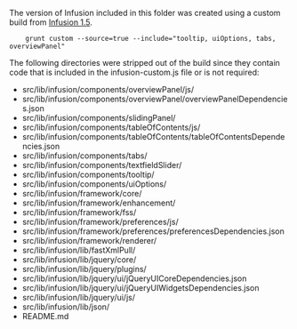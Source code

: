 The version of Infusion included in this folder was created using a custom build from [Infusion 1.5](https://github.com/fluid-project/infusion/tree/infusion-1.5).

```
    grunt custom --source=true --include="tooltip, uiOptions, tabs, overviewPanel"
```

The following directories were stripped out of the build since they contain code that is included in the infusion-custom.js file or is not required:

* src/lib/infusion/components/overviewPanel/js/
* src/lib/infusion/components/overviewPanel/overviewPanelDependencies.json
* src/lib/infusion/components/slidingPanel/
* src/lib/infusion/components/tableOfContents/js/
* src/lib/infusion/components/tableOfContents/tableOfContentsDependencies.json
* src/lib/infusion/components/tabs/
* src/lib/infusion/components/textfieldSlider/
* src/lib/infusion/components/tooltip/
* src/lib/infusion/components/uiOptions/
* src/lib/infusion/framework/core/
* src/lib/infusion/framework/enhancement/
* src/lib/infusion/framework/fss/
* src/lib/infusion/framework/preferences/js/
* src/lib/infusion/framework/preferences/preferencesDependencies.json
* src/lib/infusion/framework/renderer/
* src/lib/infusion/lib/fastXmlPull/
* src/lib/infusion/lib/jquery/core/
* src/lib/infusion/lib/jquery/plugins/
* src/lib/infusion/lib/jquery/ui/jQueryUICoreDependencies.json
* src/lib/infusion/lib/jquery/ui/jQueryUIWidgetsDependencies.json
* src/lib/infusion/lib/jquery/ui/js/
* src/lib/infusion/lib/json/
* README.md